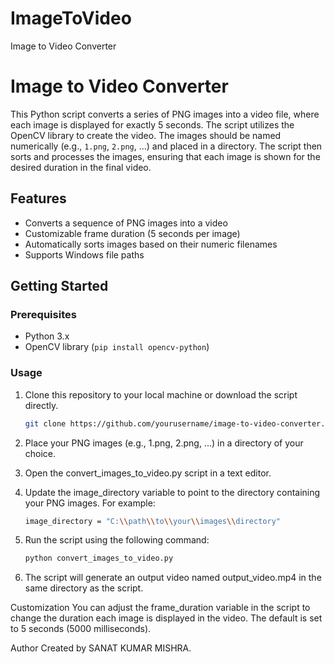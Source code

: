 # ImageToVideo
Image to Video Converter



# Image to Video Converter

This Python script converts a series of PNG images into a video file, where each image is displayed for exactly 5 seconds. The script utilizes the OpenCV library to create the video. The images should be named numerically (e.g., `1.png`, `2.png`, ...) and placed in a directory. The script then sorts and processes the images, ensuring that each image is shown for the desired duration in the final video.

## Features

- Converts a sequence of PNG images into a video
- Customizable frame duration (5 seconds per image)
- Automatically sorts images based on their numeric filenames
- Supports Windows file paths

## Getting Started

### Prerequisites

- Python 3.x
- OpenCV library (`pip install opencv-python`)

### Usage

1. Clone this repository to your local machine or download the script directly.
   
   ```bash
   git clone https://github.com/yourusername/image-to-video-converter.git
2. Place your PNG images (e.g., 1.png, 2.png, ...) in a directory of your choice.

3. Open the convert_images_to_video.py script in a text editor.

4. Update the image_directory variable to point to the directory containing your PNG images. For example:
   ```bash
   image_directory = "C:\\path\\to\\your\\images\\directory"
5. Run the script using the following command:
     ```bash
     python convert_images_to_video.py
6. The script will generate an output video named output_video.mp4 in the same directory as the script.

Customization
    You can adjust the frame_duration variable in the script to change the duration each image is displayed in the video. The default is set to 5 seconds (5000 milliseconds).

Author
Created by SANAT KUMAR MISHRA.
